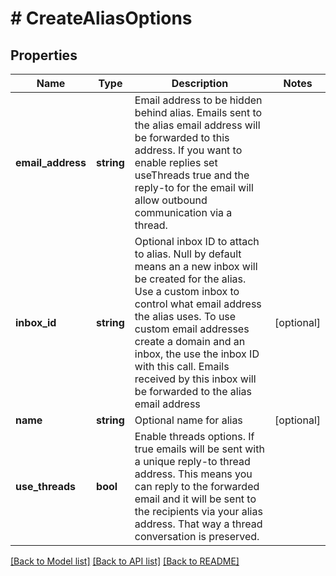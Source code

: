 # # CreateAliasOptions

## Properties

Name | Type | Description | Notes
------------ | ------------- | ------------- | -------------
**email_address** | **string** | Email address to be hidden behind alias. Emails sent to the alias email address will be forwarded to this address. If you want to enable replies set useThreads true and the reply-to for the email will allow outbound communication via a thread. |
**inbox_id** | **string** | Optional inbox ID to attach to alias. Null by default means an a new inbox will be created for the alias. Use a custom inbox to control what email address the alias uses. To use custom email addresses create a domain and an inbox, the use the inbox ID with this call. Emails received by this inbox will be forwarded to the alias email address | [optional]
**name** | **string** | Optional name for alias | [optional]
**use_threads** | **bool** | Enable threads options. If true emails will be sent with a unique reply-to thread address. This means you can reply to the forwarded email and it will be sent to the recipients via your alias address. That way a thread conversation is preserved. |

[[Back to Model list]](../../README#models) [[Back to API list]](../../README#endpoints) [[Back to README]](../../README)
